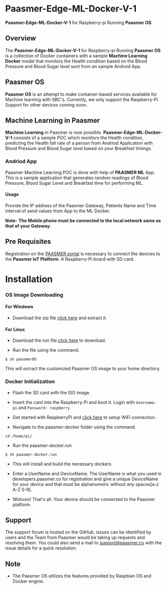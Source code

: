 # Paasmer-Edge-ML-Docker-V-1
**Paasmer-Edge-ML-Docker-V-1** for Raspberry-pi Running **Paasmer OS**.

## Overview

The **Paasmer-Edge-ML-Docker-V-1** for Raspberry-pi Running **Paasmer OS** is a collection of Docker containers with a sample **Machine Learning Docker** model that monitors the Health condition based on the Blood Pressure and Blood Sugar level sent from an sample Android App. 

## Paasmer OS
**Paasmer OS** is an attempt to make container-based services available for Machine learning with SBC's. Currently, we only support the Raspberry-Pi. Support for other devices coming soon.

## Machine Learning in Paasmer
**Machine Learning** in Paasmer is now possible. **Paasmer-Edge-ML-Docker-V-1** consists of a sample POC which monitors the Health condition, predicting the Health fall rate of a person from Andriod Application with Blood Pressure and Blood Sugar level based on your Breakfast timings.

### Andriod App
Paasmer Machine Learning POC is done with help of **PAASMER ML** App. This is a sample application that generates random readings of Blood Pressure, Blood Sugar Level and Breakfast time for performing ML. 

#### Usage 
Provide the IP address of the Paasmer Gateway, Patients Name and Time interval of send values from App to the ML Docker.

**Note- The Mobile phone must be connected to the local network same as that of your Gateway.**

## Pre Requisites
Registration on the [PAASMER portal](http://developers.paasmer.co) is necessary to connect the devices to the **Paasmer IoT Platform**. A Raspberry-Pi board with SD card.


# Installation

### OS Image Downloading

#### For Windows
* Download the zip file [click here](https://github.com/PaasmerIoT/Paasmer-Edge-ML-Docker-V-1/releases/download/1.0/paasmerOS.zip) and extract it.

#### For Linux
* Download the run file.[click here](https://github.com/PaasmerIoT/Paasmer-Edge-ML-Docker-V-1/releases/download/1.0/paasmerOS) to download.

* Run the file using the command.
```
$ sh paasmerOS
```
This will extract the customized Paasmer OS image to your home directory.

### Docker Initialization

* Flash the SD card with the ISO image.

* Insert the card into the Raspberry-Pi and boot it. Login with `Username: pi` and `Password: raspberry`

* Get started with RaspberryPi and [click here](https://thepihut.com/blogs/raspberry-pi-tutorials/83502916-how-to-setup-wifi-on-raspbian-jessie-lite) to setup WiFi connection.

* Navigate to the paasmer-docker folder using the command.
```
cd /home/pi/
```

* Run the paasmer-docker.run
```
$ sh paasmer-docker.run
```
* This will install and build the necessary dockers
* Enter a UserName and DeviceName. The UserName is what you used in developers.paasmer.co for registration and give a unique DeviceName for your device and that must be alphanumeric without any spaces[a-z A-Z 0-9].

* Wohooo! That's all. Your device should be connected to the Paasmer platform.

## Support

The support forum is hosted on the GitHub, issues can be identified by users and the Team from Paasmer would be taking up requests and resolving them. You could also send a mail to support@paasmer.co with the issue details for a quick resolution.

## Note

* The Paasmer OS utilizes the features provided by Raspbian OS and Docker engine.


